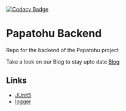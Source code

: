 [![Codacy Badge](https://app.codacy.com/project/badge/Grade/bf6e1060567d49a79afd782b3585ffff)](https://www.codacy.com/gh/papatohu/backend/dashboard?utm_source=github.com&amp;utm_medium=referral&amp;utm_content=papatohu/backend&amp;utm_campaign=Badge_Grade)
# Papatohu Backend

Repo for the backend of the Papatohu project

Take a look on our Blog to stay upto date [Blog](https://papatohu.wordpress.com/blog/)

## Links

- [JUnit5](https://junit.org/junit5/docs/current/user-guide/)
- [logger](http://www.slf4j.org)
